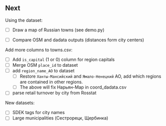## Next

Using the dataset:

- [ ] Draw a map of Russian towns (see demo.py)
- [ ] Compare OSM and dadata outputs (distances form city centers)


Add more columns to towns.csv:

- [ ] Add `is_capital` (1 or 0) column for region capitals
- [ ] Merge OSM `place_id` to dataset 
- [ ] add `region_name_AO` to dataset 
   - [ ] Restore `Ханты-Мансийский` and `Ямало-Ненецкий` АО, add which regions
    are contained in other regions.
  -  [ ] The above will fix Нарьян-Мар in coord_dadata.csv
- [ ] parse retail turnover by city from Rosstat
 
New datasets:

- [ ] SDEK tags for city names
- [ ] Large municipalities (Сестрорецк, Щербинка)
